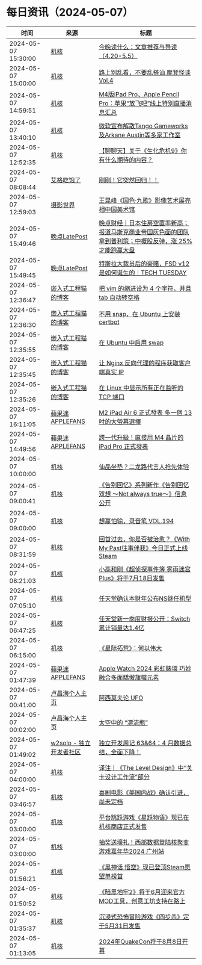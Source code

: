 ﻿# 每日资讯（2024-05-07）

|时间|来源|标题|
|---|---|---|
|2024-05-07 15:30:00|[机核](https://www.gcores.com/rss)|[今晚读什么：文章推荐与导读（4.20-5.5）](https://www.gcores.com/articles/181386)|
|2024-05-07 15:00:00|[机核](https://www.gcores.com/rss)|[路上别乱看，不要乱搭讪 摩登怪谈Vol.4](https://www.gcores.com/radios/181338)|
|2024-05-07 14:59:51|[机核](https://www.gcores.com/rss)|[M4版iPad Pro、Apple Pencil Pro：苹果“放飞吧”线上特别直播消息汇总](https://www.gcores.com/articles/181413)|
|2024-05-07 13:40:10|[机核](https://www.gcores.com/rss)|[微软宣布解散Tango Gameworks及Arkane Austin等多家工作室](https://www.gcores.com/articles/181411)|
|2024-05-07 12:52:35|[机核](https://www.gcores.com/rss)|[【聊聊天】关于《生化危机9》你有什么期待的内容？](https://www.gcores.com/articles/181408)|
|2024-05-07 08:08:44|[艾格吃饱了](https://feedpress.me/wx-aigechibaole)|[刚刚！它突然回归！！](http://mp.weixin.qq.com/s?__biz=MjM5NTYxODQyMA%3D%3D&mid=2653452416&idx=1&sn=11a344e87778bcf5df96a33fcd5ce249)|
|2024-05-07 12:59:03|[摄影世界](https://feedx.net/rss/photoworld.xml)|[王昆峰《国色·九歌》影像艺术展亮相中国美术馆](https://www.photoworld.com.cn/post/176686)|
|2024-05-07 15:49:46|[晚点LatePost](https://feedpress.me/wx-postlate)|[​晚点财经丨日本住房空置率新高；报道马斯克商业帝国灰色面的团队拿到普利策；中概股反弹，涨 25% 才能跑赢大盘](http://mp.weixin.qq.com/s?__biz=MzU3Mjk1OTQ0Ng%3D%3D&mid=2247515756&idx=2&sn=e0363f9779f2191fbac17315fcf9ad78)|
|2024-05-07 15:49:45|[晚点LatePost](https://feedpress.me/wx-postlate)|[特斯拉大裁员后的豪赌，FSD v12 是如何诞生的｜TECH TUESDAY](http://mp.weixin.qq.com/s?__biz=MzU3Mjk1OTQ0Ng%3D%3D&mid=2247515756&idx=1&sn=f3b2745410d0c70e085e18fdc799eab2)|
|2024-05-07 12:36:47|[嵌入式工程猫的博客](https://blog.vvzero.com/atom.xml)|[把 vim 的缩进设为 4 个字符，并且 tab 自动转空格](https://blog.vvzero.com/2024/05/07/vim-set-auto-indent-to-4-spaces/)|
|2024-05-07 12:36:30|[嵌入式工程猫的博客](https://blog.vvzero.com/atom.xml)|[不用 snap，在 Ubuntu 上安装 certbot](https://blog.vvzero.com/2024/05/07/Ubuntu-install-certbot-without-snap/)|
|2024-05-07 12:35:55|[嵌入式工程猫的博客](https://blog.vvzero.com/atom.xml)|[在 Ubuntu 中启用 swap](https://blog.vvzero.com/2024/05/07/Ubuntu-enable-swap-file/)|
|2024-05-07 12:35:45|[嵌入式工程猫的博客](https://blog.vvzero.com/atom.xml)|[让 Nginx 反向代理的程序获取客户端真实 IP](https://blog.vvzero.com/2024/05/07/Nginx-get-real-ip/)|
|2024-05-07 12:35:26|[嵌入式工程猫的博客](https://blog.vvzero.com/atom.xml)|[在 Linux 中显示所有正在监听的 TCP 端口](https://blog.vvzero.com/2024/05/07/Linux-show-all-listening-ports/)|
|2024-05-07 16:11:05|[蘋果迷 APPLEFANS](https://applefans.today/feed/)|[M2 iPad Air 6 正式發表 多一個 13 吋的大螢幕選擇](https://applefans.today/2024-05-m2-ipad-air-6-release/)|
|2024-05-07 14:49:56|[蘋果迷 APPLEFANS](https://applefans.today/feed/)|[跨一代升級！直接用 M4 晶片的 iPad Pro 正式發表](https://applefans.today/2024-05-m4-ipad-pro-release/)|
|2024-05-07 10:00:00|[机核](https://www.gcores.com/rss)|[仙品坐垫？二龙路代言人抢先体验](https://www.gcores.com/videos/181381)|
|2024-05-07 09:00:41|[机核](https://www.gcores.com/rss)|[《告别回忆》系列新作《告别回忆 双想 〜Not always true〜》信息公开](https://www.gcores.com/articles/181398)|
|2024-05-07 09:00:00|[机核](https://www.gcores.com/rss)|[想赢怕输，录音笔 VOL.194](https://www.gcores.com/radios/181394)|
|2024-05-07 08:31:59|[机核](https://www.gcores.com/rss)|[回首过去，你是否被治愈？《With My Past往事伴我》今日正式上线Steam](https://www.gcores.com/articles/181395)|
|2024-05-07 08:21:03|[机核](https://www.gcores.com/rss)|[小高和刚《超侦探事件簿 雾雨迷宫Plus》将于7月18日发售](https://www.gcores.com/articles/181391)|
|2024-05-07 07:05:10|[机核](https://www.gcores.com/rss)|[任天堂确认本财年公布NS继任机型](https://www.gcores.com/articles/181383)|
|2024-05-07 06:47:25|[机核](https://www.gcores.com/rss)|[任天堂新一季度财报公开：Switch累计销量达1.4亿](https://www.gcores.com/articles/181378)|
|2024-05-07 06:15:00|[机核](https://www.gcores.com/rss)|[《星际拓荒》：何以伟大](https://www.gcores.com/articles/181355)|
|2024-05-07 01:47:39|[蘋果迷 APPLEFANS](https://applefans.today/feed/)|[Apple Watch 2024 彩虹錶環 巧妙融合多面驕傲旗幟元素](https://applefans.today/2024-05-apple-watch-2024-pride-edition-bands/)|
|2024-05-07 00:41:00|[卢昌海个人主页](https://www.changhai.org//feed.xml)|[阿西莫夫论 UFO](https://youtube.com/shorts/VmmqhLoEOXE)|
|2024-05-07 00:02:00|[卢昌海个人主页](https://www.changhai.org//feed.xml)|[太空中的 “漂流瓶”](https://www.youtube.com/watch?v=9LSfBdeWjgU)|
|2024-05-07 01:49:02|[w2solo - 独立开发者社区](https://w2solo.com/topics/feed)|[独立开发周记 63&64：4 月数据总结，全面下降！](https://w2solo.com/topics/4602)|
|2024-05-07 04:00:00|[机核](https://www.gcores.com/rss)|[译注丨《The Level Design》中“关卡设计工作流”部分](https://www.gcores.com/articles/181344)|
|2024-05-07 03:46:57|[机核](https://www.gcores.com/rss)|[喜剧电影《美国内战》确认引进，尚未定档](https://www.gcores.com/articles/181368)|
|2024-05-07 03:00:00|[机核](https://www.gcores.com/rss)|[平台跳跃游戏《星跃物语》现已在机核商店正式发售](https://www.gcores.com/articles/181335)|
|2024-05-07 03:00:00|[机核](https://www.gcores.com/rss)|[抽奖送壕礼！西部数据登陆核聚变游戏嘉年华2024 广州站](https://www.gcores.com/articles/181309)|
|2024-05-07 01:56:21|[机核](https://www.gcores.com/rss)|[《黑神话 悟空》现已登顶Steam愿望单榜首](https://www.gcores.com/articles/181363)|
|2024-05-07 01:50:52|[机核](https://www.gcores.com/rss)|[《暗黑地牢2》将于6月迎来官方MOD工具，创意工坊支持在路上](https://www.gcores.com/articles/181362)|
|2024-05-07 01:35:37|[机核](https://www.gcores.com/rss)|[沉浸式恐怖冒险游戏《四步杀》定于5月31日发售](https://www.gcores.com/articles/181361)|
|2024-05-07 01:13:05|[机核](https://www.gcores.com/rss)|[2024年QuakeCon将于8月8日开幕](https://www.gcores.com/articles/181360)|
